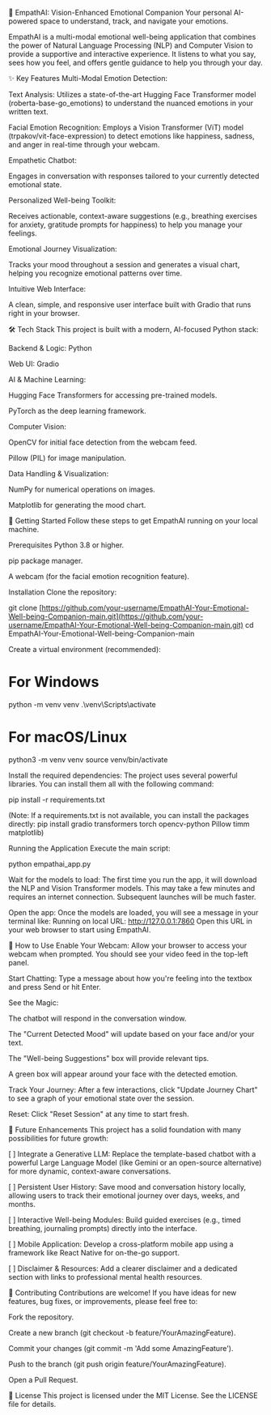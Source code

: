 🌟 EmpathAI: Vision-Enhanced Emotional Companion
Your personal AI-powered space to understand, track, and navigate your emotions.

EmpathAI is a multi-modal emotional well-being application that combines the power of Natural Language Processing (NLP) and Computer Vision to provide a supportive and interactive experience. It listens to what you say, sees how you feel, and offers gentle guidance to help you through your day.

✨ Key Features
Multi-Modal Emotion Detection:

Text Analysis: Utilizes a state-of-the-art Hugging Face Transformer model (roberta-base-go_emotions) to understand the nuanced emotions in your written text.

Facial Emotion Recognition: Employs a Vision Transformer (ViT) model (trpakov/vit-face-expression) to detect emotions like happiness, sadness, and anger in real-time through your webcam.

Empathetic Chatbot:

Engages in conversation with responses tailored to your currently detected emotional state.

Personalized Well-being Toolkit:

Receives actionable, context-aware suggestions (e.g., breathing exercises for anxiety, gratitude prompts for happiness) to help you manage your feelings.

Emotional Journey Visualization:

Tracks your mood throughout a session and generates a visual chart, helping you recognize emotional patterns over time.

Intuitive Web Interface:

A clean, simple, and responsive user interface built with Gradio that runs right in your browser.

🛠️ Tech Stack
This project is built with a modern, AI-focused Python stack:

Backend & Logic: Python

Web UI: Gradio

AI & Machine Learning:

Hugging Face Transformers for accessing pre-trained models.

PyTorch as the deep learning framework.

Computer Vision:

OpenCV for initial face detection from the webcam feed.

Pillow (PIL) for image manipulation.

Data Handling & Visualization:

NumPy for numerical operations on images.

Matplotlib for generating the mood chart.

🚀 Getting Started
Follow these steps to get EmpathAI running on your local machine.

Prerequisites
Python 3.8 or higher.

pip package manager.

A webcam (for the facial emotion recognition feature).

Installation
Clone the repository:

git clone [https://github.com/your-username/EmpathAI-Your-Emotional-Well-being-Companion-main.git](https://github.com/your-username/EmpathAI-Your-Emotional-Well-being-Companion-main.git)
cd EmpathAI-Your-Emotional-Well-being-Companion-main

Create a virtual environment (recommended):

# For Windows
python -m venv venv
.\venv\Scripts\activate

# For macOS/Linux
python3 -m venv venv
source venv/bin/activate

Install the required dependencies:
The project uses several powerful libraries. You can install them all with the following command:

pip install -r requirements.txt

(Note: If a requirements.txt is not available, you can install the packages directly: pip install gradio transformers torch opencv-python Pillow timm matplotlib)

Running the Application
Execute the main script:

python empathai_app.py

Wait for the models to load:
The first time you run the app, it will download the NLP and Vision Transformer models. This may take a few minutes and requires an internet connection. Subsequent launches will be much faster.

Open the app:
Once the models are loaded, you will see a message in your terminal like:
Running on local URL: http://127.0.0.1:7860
Open this URL in your web browser to start using EmpathAI.

📖 How to Use
Enable Your Webcam: Allow your browser to access your webcam when prompted. You should see your video feed in the top-left panel.

Start Chatting: Type a message about how you're feeling into the textbox and press Send or hit Enter.

See the Magic:

The chatbot will respond in the conversation window.

The "Current Detected Mood" will update based on your face and/or your text.

The "Well-being Suggestions" box will provide relevant tips.

A green box will appear around your face with the detected emotion.

Track Your Journey: After a few interactions, click "Update Journey Chart" to see a graph of your emotional state over the session.

Reset: Click "Reset Session" at any time to start fresh.

🔮 Future Enhancements
This project has a solid foundation with many possibilities for future growth:

[ ] Integrate a Generative LLM: Replace the template-based chatbot with a powerful Large Language Model (like Gemini or an open-source alternative) for more dynamic, context-aware conversations.

[ ] Persistent User History: Save mood and conversation history locally, allowing users to track their emotional journey over days, weeks, and months.

[ ] Interactive Well-being Modules: Build guided exercises (e.g., timed breathing, journaling prompts) directly into the interface.

[ ] Mobile Application: Develop a cross-platform mobile app using a framework like React Native for on-the-go support.

[ ] Disclaimer & Resources: Add a clearer disclaimer and a dedicated section with links to professional mental health resources.

🤝 Contributing
Contributions are welcome! If you have ideas for new features, bug fixes, or improvements, please feel free to:

Fork the repository.

Create a new branch (git checkout -b feature/YourAmazingFeature).

Commit your changes (git commit -m 'Add some AmazingFeature').

Push to the branch (git push origin feature/YourAmazingFeature).

Open a Pull Request.

📄 License
This project is licensed under the MIT License. See the LICENSE file for details.

